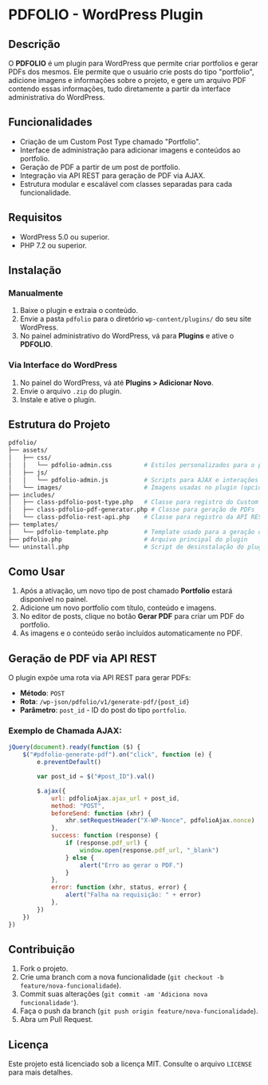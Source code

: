 # PDFOLIO - WordPress Plugin

## Descrição

O **PDFOLIO** é um plugin para WordPress que permite criar portfolios e gerar PDFs dos mesmos. Ele permite que o usuário crie posts do tipo "portfolio", adicione imagens e informações sobre o projeto, e gere um arquivo PDF contendo essas informações, tudo diretamente a partir da interface administrativa do WordPress.

## Funcionalidades

- Criação de um Custom Post Type chamado "Portfolio".
- Interface de administração para adicionar imagens e conteúdos ao portfolio.
- Geração de PDF a partir de um post de portfolio.
- Integração via API REST para geração de PDF via AJAX.
- Estrutura modular e escalável com classes separadas para cada funcionalidade.

## Requisitos

- WordPress 5.0 ou superior.
- PHP 7.2 ou superior.

## Instalação

### Manualmente

1. Baixe o plugin e extraia o conteúdo.
2. Envie a pasta `pdfolio` para o diretório `wp-content/plugins/` do seu site WordPress.
3. No painel administrativo do WordPress, vá para **Plugins** e ative o **PDFOLIO**.

### Via Interface do WordPress

1. No painel do WordPress, vá até **Plugins > Adicionar Novo**.
2. Envie o arquivo `.zip` do plugin.
3. Instale e ative o plugin.

## Estrutura do Projeto

```bash
pdfolio/
├── assets/
│   ├── css/
│   │   └── pdfolio-admin.css         # Estilos personalizados para o painel admin
│   ├── js/
│   │   └── pdfolio-admin.js          # Scripts para AJAX e interações do painel
│   └── images/                       # Imagens usadas no plugin (opcional)
├── includes/
│   ├── class-pdfolio-post-type.php   # Classe para registro do Custom Post Type "Portfolio"
│   ├── class-pdfolio-pdf-generator.php # Classe para geração de PDFs
│   └── class-pdfolio-rest-api.php    # Classe para registro da API REST
├── templates/
│   └── pdfolio-template.php          # Template usado para a geração de PDFs
├── pdfolio.php                       # Arquivo principal do plugin
└── uninstall.php                     # Script de desinstalação do plugin
```

## Como Usar

1. Após a ativação, um novo tipo de post chamado **Portfolio** estará disponível no painel.
2. Adicione um novo portfolio com título, conteúdo e imagens.
3. No editor de posts, clique no botão **Gerar PDF** para criar um PDF do portfolio.
4. As imagens e o conteúdo serão incluídos automaticamente no PDF.

## Geração de PDF via API REST

O plugin expõe uma rota via API REST para gerar PDFs:

- **Método**: `POST`
- **Rota**: `/wp-json/pdfolio/v1/generate-pdf/{post_id}`
- **Parâmetro**: `post_id` - ID do post do tipo `portfolio`.

### Exemplo de Chamada AJAX:

```javascript
jQuery(document).ready(function ($) {
	$("#pdfolio-generate-pdf").on("click", function (e) {
		e.preventDefault()

		var post_id = $("#post_ID").val()

		$.ajax({
			url: pdfolioAjax.ajax_url + post_id,
			method: "POST",
			beforeSend: function (xhr) {
				xhr.setRequestHeader("X-WP-Nonce", pdfolioAjax.nonce)
			},
			success: function (response) {
				if (response.pdf_url) {
					window.open(response.pdf_url, "_blank")
				} else {
					alert("Erro ao gerar o PDF.")
				}
			},
			error: function (xhr, status, error) {
				alert("Falha na requisição: " + error)
			},
		})
	})
})
```

## Contribuição

1. Fork o projeto.
2. Crie uma branch com a nova funcionalidade (`git checkout -b feature/nova-funcionalidade`).
3. Commit suas alterações (`git commit -am 'Adiciona nova funcionalidade'`).
4. Faça o push da branch (`git push origin feature/nova-funcionalidade`).
5. Abra um Pull Request.

## Licença

Este projeto está licenciado sob a licença MIT. Consulte o arquivo `LICENSE` para mais detalhes.

